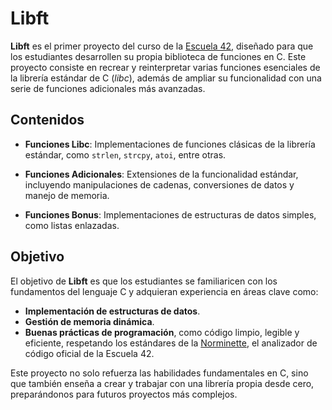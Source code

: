 # Libft

**Libft** es el primer proyecto del curso de la [Escuela 42](https://www.42.fr/), diseñado para que los estudiantes desarrollen su propia biblioteca de funciones en C. Este proyecto consiste en recrear y reinterpretar varias funciones esenciales de la librería estándar de C (*libc*), además de ampliar su funcionalidad con una serie de funciones adicionales más avanzadas.

## Contenidos

- **Funciones Libc**: Implementaciones de funciones clásicas de la librería estándar, como `strlen`, `strcpy`, `atoi`, entre otras.
  
- **Funciones Adicionales**: Extensiones de la funcionalidad estándar, incluyendo manipulaciones de cadenas, conversiones de datos y manejo de memoria.
  
- **Funciones Bonus**: Implementaciones de estructuras de datos simples, como listas enlazadas.

## Objetivo

El objetivo de **Libft** es que los estudiantes se familiaricen con los fundamentos del lenguaje C y adquieran experiencia en áreas clave como:

- **Implementación de estructuras de datos**.
- **Gestión de memoria dinámica**.
- **Buenas prácticas de programación**, como código limpio, legible y eficiente, respetando los estándares de la [Norminette](https://github.com/42School/norminette), el analizador de código oficial de la Escuela 42.

Este proyecto no solo refuerza las habilidades fundamentales en C, sino que también enseña a crear y trabajar con una librería propia desde cero, preparándonos para futuros proyectos más complejos.
